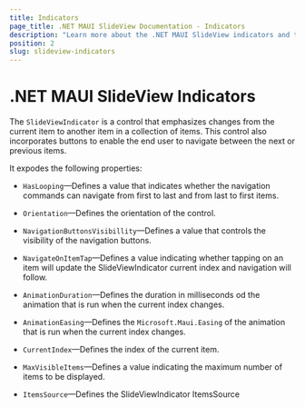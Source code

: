 ```yaml
---
title: Indicators
page_title: .NET MAUI SlideView Documentation - Indicators
description: "Learn more about the .NET MAUI SlideView indicators and their features."
position: 2
slug: slideview-indicators
---
```


# .NET MAUI SlideView Indicators

The `SlideViewIndicator` is a control that emphasizes changes from the current item to another item in a collection of items. This control also incorporates buttons to enable the end user to navigate between the next or previous items.

It expodes the following properties:

* `HasLooping`&mdash;Defines a value that indicates whether the navigation commands can navigate from first to last and from last to first items.

* `Orientation`&mdash;Defines the orientation of the control.

* `NavigationButtonsVisibillity`&mdash;Defines a value that controls the visibility of the navigation buttons.

* `NavigatеOnItemTap`&mdash;Defines a value indicating whether tapping on an item will update the SlideViewIndicator current index and navigation will follow.

* `AnimationDuration`&mdash;Defines the duration in milliseconds od the animation that is run when the current index changes.

* `AnimationEasing`&mdash;Defines the `Microsoft.Maui.Easing` of the animation that is run when the current index changes.

* `CurrentIndex`&mdash;Defines the index of the current item.

* `MaxVisibleItems`&mdash;Defines a value indicating the maximum number of items to be displayed.

* `ItemsSource`&mdash;Defines the SlideViewIndicator ItemsSource 
